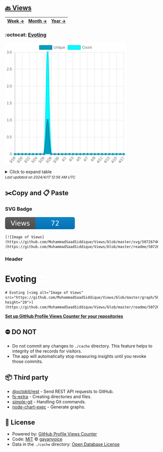 ## [🔙 Views](https://github.com/MuhammadSaadSiddique/Views)
| [**Week →**](https://github.com/MuhammadSaadSiddique/Views/blob/master/readme/507267464/week.md) | [**Month →**](https://github.com/MuhammadSaadSiddique/Views/blob/master/readme/507267464/month.md) | [**Year →**](https://github.com/MuhammadSaadSiddique/Views/blob/master/readme/507267464/year.md) |
| ---- | ---- | ----- |
### :octocat: [Evoting](https://github.com/MuhammadSaadSiddique/Evoting)
![Image of Views](https://github.com/MuhammadSaadSiddique/Views/blob/master/graph/507267464/large/month.png)

<details>
	<summary>Click to expand table</summary>
	<h2>:calendar: Month Page Views Table</h2>
<table>
	<tr>
		<th>
			Last Updated
		</th>
		<th>
			Unique
		</th>
		<th>
			Count
		</th>
	</tr>
	<tr>
		<td>
			<code>2024/4/17</code>
		</td>
		<td>
			<code>0</code>
		</td>
		<td>
			<code>0</code>
		</td>
	</tr>
	<tr>
		<td>
			<code>2024/4/16</code>
		</td>
		<td>
			<code>0</code>
		</td>
		<td>
			<code>0</code>
		</td>
	</tr>
	<tr>
		<td>
			<code>2024/4/15</code>
		</td>
		<td>
			<code>0</code>
		</td>
		<td>
			<code>0</code>
		</td>
	</tr>
	<tr>
		<td>
			<code>2024/4/14</code>
		</td>
		<td>
			<code>0</code>
		</td>
		<td>
			<code>0</code>
		</td>
	</tr>
	<tr>
		<td>
			<code>2024/4/13</code>
		</td>
		<td>
			<code>0</code>
		</td>
		<td>
			<code>0</code>
		</td>
	</tr>
	<tr>
		<td>
			<code>2024/4/12</code>
		</td>
		<td>
			<code>0</code>
		</td>
		<td>
			<code>0</code>
		</td>
	</tr>
	<tr>
		<td>
			<code>2024/4/11</code>
		</td>
		<td>
			<code>0</code>
		</td>
		<td>
			<code>0</code>
		</td>
	</tr>
	<tr>
		<td>
			<code>2024/4/10</code>
		</td>
		<td>
			<code>0</code>
		</td>
		<td>
			<code>0</code>
		</td>
	</tr>
	<tr>
		<td>
			<code>2024/4/9</code>
		</td>
		<td>
			<code>0</code>
		</td>
		<td>
			<code>0</code>
		</td>
	</tr>
	<tr>
		<td>
			<code>2024/4/8</code>
		</td>
		<td>
			<code>0</code>
		</td>
		<td>
			<code>0</code>
		</td>
	</tr>
	<tr>
		<td>
			<code>2024/4/7</code>
		</td>
		<td>
			<code>0</code>
		</td>
		<td>
			<code>0</code>
		</td>
	</tr>
	<tr>
		<td>
			<code>2024/4/6</code>
		</td>
		<td>
			<code>0</code>
		</td>
		<td>
			<code>0</code>
		</td>
	</tr>
	<tr>
		<td>
			<code>2024/4/5</code>
		</td>
		<td>
			<code>0</code>
		</td>
		<td>
			<code>0</code>
		</td>
	</tr>
	<tr>
		<td>
			<code>2024/4/4</code>
		</td>
		<td>
			<code>0</code>
		</td>
		<td>
			<code>0</code>
		</td>
	</tr>
	<tr>
		<td>
			<code>2024/4/3</code>
		</td>
		<td>
			<code>0</code>
		</td>
		<td>
			<code>0</code>
		</td>
	</tr>
	<tr>
		<td>
			<code>2024/4/2</code>
		</td>
		<td>
			<code>0</code>
		</td>
		<td>
			<code>0</code>
		</td>
	</tr>
	<tr>
		<td>
			<code>2024/4/1</code>
		</td>
		<td>
			<code>0</code>
		</td>
		<td>
			<code>0</code>
		</td>
	</tr>
	<tr>
		<td>
			<code>2024/3/31</code>
		</td>
		<td>
			<code>0</code>
		</td>
		<td>
			<code>0</code>
		</td>
	</tr>
	<tr>
		<td>
			<code>2024/3/30</code>
		</td>
		<td>
			<code>0</code>
		</td>
		<td>
			<code>0</code>
		</td>
	</tr>
	<tr>
		<td>
			<code>2024/3/29</code>
		</td>
		<td>
			<code>0</code>
		</td>
		<td>
			<code>0</code>
		</td>
	</tr>
	<tr>
		<td>
			<code>2024/3/28</code>
		</td>
		<td>
			<code>0</code>
		</td>
		<td>
			<code>0</code>
		</td>
	</tr>
	<tr>
		<td>
			<code>2024/3/27</code>
		</td>
		<td>
			<code>1</code>
		</td>
		<td>
			<code>3</code>
		</td>
	</tr>
	<tr>
		<td>
			<code>2024/3/26</code>
		</td>
		<td>
			<code>0</code>
		</td>
		<td>
			<code>0</code>
		</td>
	</tr>
	<tr>
		<td>
			<code>2024/3/25</code>
		</td>
		<td>
			<code>0</code>
		</td>
		<td>
			<code>0</code>
		</td>
	</tr>
	<tr>
		<td>
			<code>2024/3/24</code>
		</td>
		<td>
			<code>0</code>
		</td>
		<td>
			<code>0</code>
		</td>
	</tr>
	<tr>
		<td>
			<code>2024/3/23</code>
		</td>
		<td>
			<code>0</code>
		</td>
		<td>
			<code>0</code>
		</td>
	</tr>
	<tr>
		<td>
			<code>2024/3/22</code>
		</td>
		<td>
			<code>0</code>
		</td>
		<td>
			<code>0</code>
		</td>
	</tr>
	<tr>
		<td>
			<code>2024/3/21</code>
		</td>
		<td>
			<code>0</code>
		</td>
		<td>
			<code>0</code>
		</td>
	</tr>
	<tr>
		<td>
			<code>2024/3/20</code>
		</td>
		<td>
			<code>0</code>
		</td>
		<td>
			<code>0</code>
		</td>
	</tr>
	<tr>
		<td>
			<code>2024/3/19</code>
		</td>
		<td>
			<code>0</code>
		</td>
		<td>
			<code>0</code>
		</td>
	</tr>
	<tr>
		<td>
			<code>2024/3/18</code>
		</td>
		<td>
			<code>0</code>
		</td>
		<td>
			<code>0</code>
		</td>
	</tr>
</table>

</details>
<small><i>Last updated on 2024/4/17 12:56 AM UTC</i></small>

## ✂️Copy and 📋 Paste
### SVG Badge
[![Image of Views](https://github.com/MuhammadSaadSiddique/Views/blob/master/svg/507267464/badge.svg)](https://github.com/MuhammadSaadSiddique/Views/blob/master/readme/507267464/week.md)
```readme
[![Image of Views](https://github.com/MuhammadSaadSiddique/Views/blob/master/svg/507267464/badge.svg)](https://github.com/MuhammadSaadSiddique/Views/blob/master/readme/507267464/week.md)
```
### Header
# Evoting [<img alt="Image of Views" src="https://github.com/MuhammadSaadSiddique/Views/blob/master/graph/507267464/small/week.png" height="20">](https://github.com/MuhammadSaadSiddique/Views/blob/master/readme/507267464/week.md)
```readme
# Evoting [<img alt="Image of Views" src="https://github.com/MuhammadSaadSiddique/Views/blob/master/graph/507267464/small/week.png" height="20">](https://github.com/MuhammadSaadSiddique/Views/blob/master/readme/507267464/week.md)
```
[**Set up GitHub Profile Views Counter for your repositories**](https://github.com/gayanvoice/github-profile-views-counter)
## ⛔ DO NOT
- Do not commit any changes to `./cache` directory. This feature helps to integrity of the records for visitors.
- The app will automatically stop measuring insights until you revoke those commits.
## 📦 Third party

- [@octokit/rest](https://www.npmjs.com/package/@octokit/rest) - Send REST API requests to GitHub.
- [fs-extra](https://www.npmjs.com/package/fs-extra) - Creating directories and files.
- [simple-git](https://www.npmjs.com/package/simple-git) - Handling Git commands.
- [node-chart-exec](https://www.npmjs.com/package/node-chart-exec) - Generate graphs.
## 📄 License
- Powered by: [GitHub Profile Views Counter](https://github.com/gayanvoice/github-profile-views-counter)
- Code: [MIT](./LICENSE) © [gayanvoice](https://github.com/gayanvoice/github-profile-views-counter)
- Data in the `./cache` directory: [Open Database License](https://opendatacommons.org/licenses/odbl/1-0/)